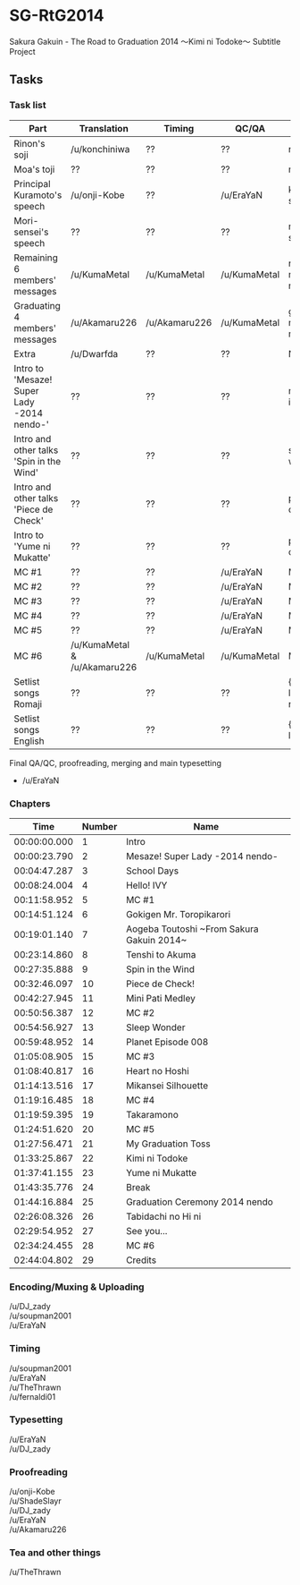 # SG-RtG2014
Sakura Gakuin - The Road to Graduation 2014 ～Kimi ni Todoke～ Subtitle Project

## Tasks

### Task list
|Part | Translation | Timing | QC/QA | File|
|-----|------|---|--|---|
|Rinon's soji | /u/konchiniwa | ?? | ?? | rinon-soji.ass |
|Moa's toji | ?? | ?? | ?? | moa-toji.ass |
|Principal Kuramoto's speech | /u/onji-Kobe | ?? | /u/EraYaN | kuramoto-speech.ass |
|Mori-sensei's speech | ?? | ?? | ?? | mori-speech.ass |
|Remaining 6 members' messages | /u/KumaMetal | /u/KumaMetal | /u/KumaMetal | remaining-members-message.ass |
|Graduating 4 members' messages | /u/Akamaru226 | /u/Akamaru226 | /u/KumaMetal | graduating-members-messages.ass |
|Extra | /u/Dwarfda | ?? | ?? | N/A | 
|Intro to 'Mesaze! Super Lady -2014 nendo-'| ?? |?? |?? | mesaze-intro.ass |
|Intro and other talks 'Spin in the Wind' | ?? |?? |?? | spin-in-the-wind.ass |
|Intro and other talks 'Piece de Check' | ?? |?? |?? | piece-de-check.ass |
|Intro to 'Yume ni Mukatte' | ?? |?? |?? | piece-de-check.ass |
|MC #1 | ?? | ?? | /u/EraYaN | MC1.ass |
|MC #2 | ?? | ?? | /u/EraYaN | MC2.ass |
|MC #3 | ?? | ?? | /u/EraYaN | MC3.ass |
|MC #4 | ?? | ?? | /u/EraYaN | MC4.ass |
|MC #5 | ?? | ?? | /u/EraYaN | MC5.ass |
|MC #6 | /u/KumaMetal & /u/Akamaru226 | /u/KumaMetal | /u/KumaMetal | MC6.ass |
|Setlist songs Romaji | ?? | ?? | ?? | {songname}-lyrics-rom.ass |
|Setlist songs English | ?? | ?? | ?? | {songname}-lyrics-en.ass |

Final QA/QC, proofreading, merging and main typesetting
* /u/EraYaN

### Chapters
|Time | Number| Name|
|-----|------|---|
|00:00:00.000|1|Intro|
|00:00:23.790|2|Mesaze! Super Lady -2014 nendo-|
|00:04:47.287|3|School Days|
|00:08:24.004|4|Hello! IVY|
|00:11:58.952|5|MC #1|
|00:14:51.124|6|Gokigen Mr. Toropikarori|
|00:19:01.140|7|Aogeba Toutoshi ~From Sakura Gakuin 2014~|
|00:23:14.860|8|Tenshi to Akuma|
|00:27:35.888|9|Spin in the Wind|
|00:32:46.097|10|Piece de Check!|
|00:42:27.945|11|Mini Pati Medley|
|00:50:56.387|12|MC #2|
|00:54:56.927|13|Sleep Wonder|
|00:59:48.952|14|Planet Episode 008|
|01:05:08.905|15|MC #3|
|01:08:40.817|16|Heart no Hoshi|
|01:14:13.516|17|Mikansei Silhouette|
|01:19:16.485|18|MC #4|
|01:19:59.395|19|Takaramono|
|01:24:51.620|20|MC #5|
|01:27:56.471|21|My Graduation Toss|
|01:33:25.867|22|Kimi ni Todoke|
|01:37:41.155|23|Yume ni Mukatte|
|01:43:35.776|24|Break|
|01:44:16.884|25|Graduation Ceremony 2014 nendo|
|02:26:08.326|26|Tabidachi no Hi ni|
|02:29:54.952|27|See you...|
|02:34:24.455|28|MC #6|
|02:44:04.802|29|Credits|


### Encoding/Muxing & Uploading
/u/DJ_zady  
/u/soupman2001  
/u/EraYaN

### Timing
/u/soupman2001   
/u/EraYaN   
/u/TheThrawn  
/u/fernaldi01  

### Typesetting
/u/EraYaN   
/u/DJ_zady

### Proofreading
/u/onji-Kobe   
/u/ShadeSlayr  
/u/DJ_zady  
/u/EraYaN  
/u/Akamaru226  

### Tea and other things
/u/TheThrawn
